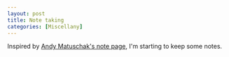 ```yaml
---
layout: post
title: Note taking
categories: [Miscellany]
---
```


Inspired by [Andy Matuschak's note page](https://notes.andymatuschak.org/About_these_notes), I'm
starting to keep some notes.
